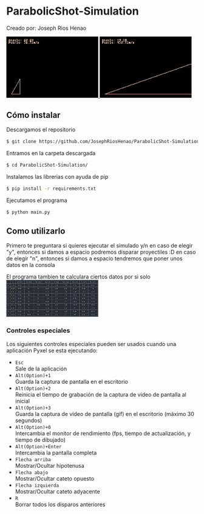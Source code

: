 # ParabolicShot-Simulation
Creado por: Joseph Rios Henao

<a href="main.py" target="_blank">
<img src="ScreenshotsGifs\shotGif1.gif" width="48%">
</a>

<a href="main.py" target="_blank">
<img src="ScreenshotsGifs\shotGif2.gif" width="48%">
</a>

## Cómo instalar

Descargamos el repositorio
```sh
$ git clone https://github.com/JosephRiosHenao/ParabolicShot-Simulation.git
```
Entramos en la carpeta descargada
```sh
$ cd ParabolicShot-Simulation/
```
Instalamos las librerias con ayuda de pip
```sh
$ pip install -r requirements.txt
```
Ejecutamos el programa
```sh
$ python main.py
```

## Como utilizarlo

Primero te preguntara si quieres ejecutar el simulado y/n
en caso de elegir "y", entonces si damos a espacio podremos disparar proyectiles :D
en caso de elegir "n", entonces si damos a espacio tendremos que poner unos datos en la consola

El programa tambien te calculara ciertos datos por si solo
<img src="ScreenshotsGifs\console.PNG" width="48%">

### Controles especiales

Los siguientes controles especiales pueden ser usados cuando una aplicación Pyxel se esta ejecutando:

- `Esc`<br>
Sale de la aplicación
- `Alt(Option)+1`<br>
Guarda la captura de pantalla en el escritorio
- `Alt(Option)+2`<br>
Reinicia el tiempo de grabación de la captura de video de pantalla al inicial
- `Alt(Option)+3`<br>
Guarda la captura de video de pantalla (gif) en el escritorio (máximo 30 segundos)
- `Alt(Option)+0`<br>
Intercambia el monitor de rendimiento (fps, tiempo de actualización, y tiempo de dibujado)
- `Alt(Option)+Enter`<br>
Intercambia la pantalla completa
- `Flecha arriba`<br>
Mostrar/Ocultar hipotenusa
- `Flecha abajo`<br>
Mostrar/Ocultar cateto opuesto
- `Flecha izquierda`<br>
Mostrar/Ocultar cateto adyacente
- `R`<br>
Borrar todos los disparos anteriores
